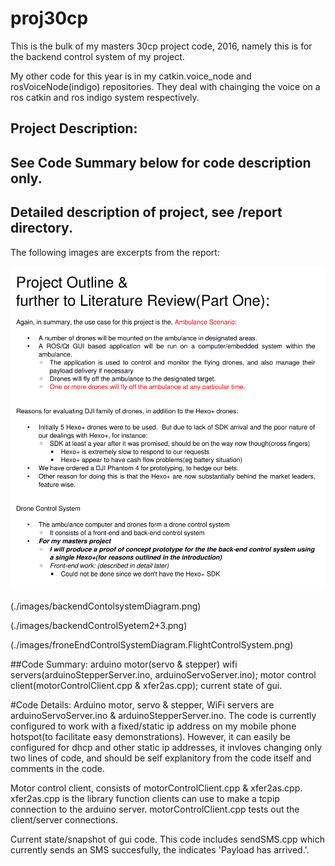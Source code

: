 # proj30cp

This is the bulk of my masters 30cp project code, 2016, namely this is
for the backend control system of my project.

My  other  code   for  this  year  is  in   my  catkin.voice_node  and
rosVoiceNode(indigo) repositories.  They deal with chainging the voice
on a ros catkin and ros indigo system respectively.

## Project Description:

## See Code Summary below for code description only.

## Detailed description of project, see /report directory.


The following images are excerpts from the report:

![Project Outline, Backend & Frontend Control System](./images/projectOutlineFrontendANDBackendControlSystem.png)

(./images/backendContolsystemDiagram.png)

(./images/backendControlSyetem2+3.png)

(./images/froneEndControlSystemDiagram.FlightControlSystem.png)


##Code Summary: 
arduino motor(servo &amp; stepper) wifi
servers(arduinoStepperServer.ino, arduinoServoServer.ino);
motor control client(motorControlClient.cpp &amp; xfer2as.cpp);
current state of gui.

#Code Details:
Arduino    motor,    servo     &    stepper,    WiFi    servers    are
arduinoServoServer.ino   &  arduinoStepperServer.ino.   The   code  is
currently  configured to  work with  a fixed/static  ip address  on my
mobile phone hotspot(to  facilitate easy demonstrations).  However, it
can easily  be configured for dhcp  and other static  ip addresses, it
invloves  changing  only  two  lines  of  code,  and  should  be  self
explanitory from the code itself and comments in the code.

Motor   control   client,   consists   of   motorControlClient.cpp   &
xfer2as.cpp.  xfer2as.cpp  is the library function clients  can use to
make a tcpip connection to the arduino server.  motorControlClient.cpp
tests out the client/server connections.

Current state/snapshot  of gui  code.  This code  includes sendSMS.cpp
which currently  sends an SMS succesfully, the  indicates 'Payload has
arrived.'.
